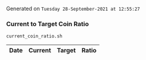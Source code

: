 Generated on `Tuesday 28-September-2021 at 12:55:27`

### Current to Target Coin Ratio
`current_coin_ratio.sh`

Date|Current|Target|Ratio
---|---|---|---
